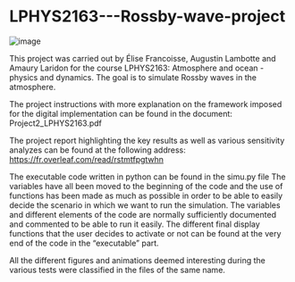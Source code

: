 # LPHYS2163---Rossby-wave-project

![image](https://github.com/AmauryLaridon/LPHYS2163---Projet-ondes-de-Rossby/assets/58213378/7e198e14-e3d7-4f56-8f3d-cd6118fff65e)


This project was carried out by Élise Francoisse, Augustin Lambotte and Amaury Laridon for the course LPHYS2163: Atmosphere and ocean - physics and dynamics.
The goal is to simulate Rossby waves in the atmosphere.

The project instructions with more explanation on the framework imposed for the digital implementation can be found in the document: Project2_LPHYS2163.pdf

The project report highlighting the key results as well as various sensitivity analyzes can be found at the following address: https://fr.overleaf.com/read/rstmtfpgtwhn

The executable code written in python can be found in the simu.py file
The variables have all been moved to the beginning of the code and the use of functions has been made as much as possible in order to be able to easily decide the scenario in which we want to run the simulation. The variables and different elements of the code are normally sufficiently documented and commented to be able to run it easily. The different final display functions that the user decides to activate or not can be found at the very end of the code in the “executable” part.

All the different figures and animations deemed interesting during the various tests were classified in the files of the same name.
